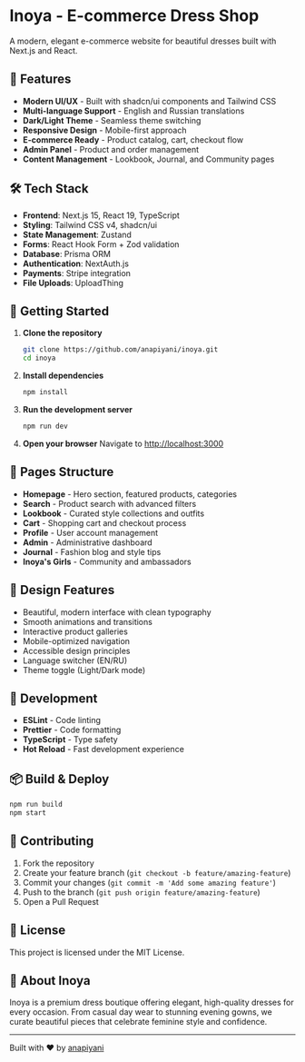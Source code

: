 # Inoya - E-commerce Dress Shop

A modern, elegant e-commerce website for beautiful dresses built with Next.js and React.

## 🌟 Features

- **Modern UI/UX** - Built with shadcn/ui components and Tailwind CSS
- **Multi-language Support** - English and Russian translations
- **Dark/Light Theme** - Seamless theme switching
- **Responsive Design** - Mobile-first approach
- **E-commerce Ready** - Product catalog, cart, checkout flow
- **Admin Panel** - Product and order management
- **Content Management** - Lookbook, Journal, and Community pages

## 🛠 Tech Stack

- **Frontend**: Next.js 15, React 19, TypeScript
- **Styling**: Tailwind CSS v4, shadcn/ui
- **State Management**: Zustand
- **Forms**: React Hook Form + Zod validation
- **Database**: Prisma ORM
- **Authentication**: NextAuth.js
- **Payments**: Stripe integration
- **File Uploads**: UploadThing

## 🚀 Getting Started

1. **Clone the repository**
   ```bash
   git clone https://github.com/anapiyani/inoya.git
   cd inoya
   ```

2. **Install dependencies**
   ```bash
   npm install
   ```

3. **Run the development server**
   ```bash
   npm run dev
   ```

4. **Open your browser**
   Navigate to [http://localhost:3000](http://localhost:3000)

## 📱 Pages Structure

- **Homepage** - Hero section, featured products, categories
- **Search** - Product search with advanced filters
- **Lookbook** - Curated style collections and outfits
- **Cart** - Shopping cart and checkout process
- **Profile** - User account management
- **Admin** - Administrative dashboard
- **Journal** - Fashion blog and style tips
- **Inoya's Girls** - Community and ambassadors

## 🎨 Design Features

- Beautiful, modern interface with clean typography
- Smooth animations and transitions
- Interactive product galleries
- Mobile-optimized navigation
- Accessible design principles
- Language switcher (EN/RU)
- Theme toggle (Light/Dark mode)

## 🔧 Development

- **ESLint** - Code linting
- **Prettier** - Code formatting
- **TypeScript** - Type safety
- **Hot Reload** - Fast development experience

## 📦 Build & Deploy

```bash
npm run build
npm start
```

## 🤝 Contributing

1. Fork the repository
2. Create your feature branch (`git checkout -b feature/amazing-feature`)
3. Commit your changes (`git commit -m 'Add some amazing feature'`)
4. Push to the branch (`git push origin feature/amazing-feature`)
5. Open a Pull Request

## 📄 License

This project is licensed under the MIT License.

## 💎 About Inoya

Inoya is a premium dress boutique offering elegant, high-quality dresses for every occasion. From casual day wear to stunning evening gowns, we curate beautiful pieces that celebrate feminine style and confidence.

---

Built with ❤️ by [anapiyani](https://github.com/anapiyani)
